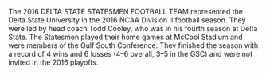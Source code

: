 The 2016 DELTA STATE STATESMEN FOOTBALL TEAM represented the Delta State University in the 2016 NCAA Division II football season. They were led by head coach Todd Cooley, who was in his fourth season at Delta State. The Statesmen played their home games at McCool Stadium and were members of the Gulf South Conference. They finished the season with a record of 4 wins and 6 losses (4–6 overall, 3–5 in the GSC) and were not invited in the 2016 playoffs.
